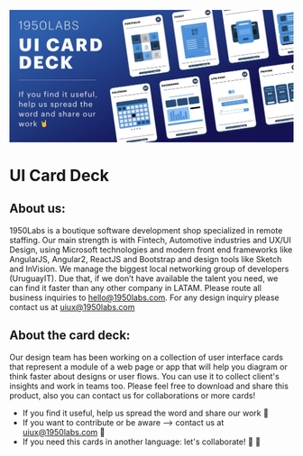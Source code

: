 ![portada](./portada.jpg)

# UI Card Deck
## About us:
1950Labs is a boutique software development shop specialized in remote staffing. Our main strength is with Fintech, Automotive industries and UX/UI Design, using Microsoft technologies and modern front end frameworks like AngularJS, Angular2, ReactJS and Bootstrap and design tools like Sketch and InVision.
We manage the biggest local networking group of developers (UruguayIT). Due that, if we don’t have available the talent you need, we can find it faster than any other company in LATAM.
Please route all business inquiries to hello@1950labs.com.
For any design inquiry please contact us at uiux@1950labs.com

## About the card deck:
Our design team has been working on a collection of user interface cards that represent a module of a web page or app that will help you diagram or think faster about designs or user flows. You can use it to collect client's insights and work in teams too. Please feel free to download and share this product, also you can contact us for collaborations or more cards!
- If you find it useful, help us spread the word and share our work 🤘
- If you want to contribute or be aware --> contact us at  uiux@1950labs.com 🙌
- If you need this cards in another language: let's collaborate! 🤜 🤛